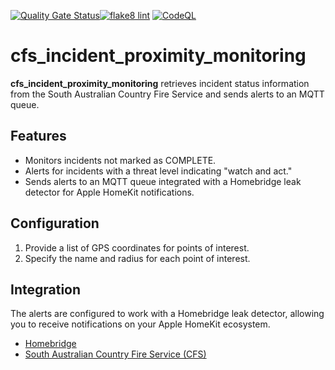 [![Quality Gate Status](https://sonarcloud.io/api/project_badges/measure?project=inboxidau_cfs_incident_proximity_monitoring&metric=alert_status)](https://sonarcloud.io/summary/new_code?id=inboxidau_cfs_incident_proximity_monitoring)[![flake8 lint](https://github.com/inboxidau/cfs_incident_proximity_monitoring/actions/workflows/flake8.yml/badge.svg)](https://github.com/inboxidau/cfs_incident_proximity_monitoring/actions/workflows/flake8.yml)
[![CodeQL](https://github.com/inboxidau/cfs_incident_proximity_monitoring/actions/workflows/github-code-scanning/codeql/badge.svg)](https://github.com/inboxidau/cfs_incident_proximity_monitoring/actions/workflows/github-code-scanning/codeql)

# cfs_incident_proximity_monitoring

**cfs_incident_proximity_monitoring** retrieves incident status information from the South Australian Country Fire Service and sends alerts to an MQTT queue.

## Features

- Monitors incidents not marked as COMPLETE.
- Alerts for incidents with a threat level indicating "watch and act."
- Sends alerts to an MQTT queue integrated with a Homebridge leak detector for Apple HomeKit notifications.

## Configuration

1. Provide a list of GPS coordinates for points of interest.
2. Specify the name and radius for each point of interest.

## Integration

The alerts are configured to work with a Homebridge leak detector, allowing you to receive notifications on your Apple HomeKit ecosystem. 

- [Homebridge](https://homebridge.io/)
- [South Australian Country Fire Service (CFS)](https://www.cfs.sa.gov.au/warnings-restrictions/warnings/incidents-warnings/)
